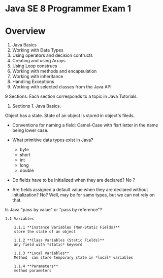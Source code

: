 # Java SE 8 Programmer Exam 1

# Overview

1. Java Basics
2. Working with Data Types
3. Using operators and decision contructs
4. Creating and using Arrays
5. Using Loop construcs
6. Working with methods and encapsulation
7. Working with inheritance
8. Handling Exceptions
9. Working with selected classes from the Java API

9 Sections.
Each section corresponds to a topic in Java Tutorials.

1. Sections 1. Java Basics.

Object has a state.
State of an object is stored in object's fileds.

- Conventions for naming a field:
Camel-Case with fisrt letter in the name being lower case.

- What primitive data types exist in Java?
	- byte
	- short
	- int
	- long
	- double

- Do fields have to be initialized when they are declared?
No ?

- Are fields assigned a default value when they are declared without initialization?
No?
Well, may be for samo types, but we can not rely on that.

Is Java "pass by value" or "pass by reference"?

	1.1 Variables

		1.1.1 **Instance Variables (Non-Static Fields)**
		store the state of an object

		1.1.2 **Class Variables (Static Fields)**
		any field with *static* keyword

		1.1.3 **Local Variables**
		Method  can store temporary state in *local* variables

		1.1.4 **Parameters**
		method parameters